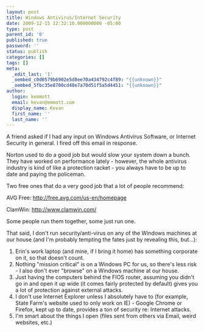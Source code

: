 ```yaml
---
layout: post
title: Windows Antivirus/Internet Security
date: 2009-12-15 12:32:10.000000000 -05:00
type: post
parent_id: '0'
published: true
password: ''
status: publish
categories: []
tags: []
meta:
  _edit_last: '1'
  _oembed_c0d0579b6902e5d8ee70a434792c4f89: "{{unknown}}"
  _oembed_5fbc35e8700cd48e7a70d51f5a5d4451: "{{unknown}}"
author:
  login: kemmott
  email: kevan@emmott.com
  display_name: Kevan
  first_name: ''
  last_name: ''
---
```

<div id="_mcePaste" style="position:absolute;left:-10000px;top:0;width:1px;height:1px;">Norton used to do a good job but slow your system down a bunch. They worked on performance lately, however, it is kind of like a protection racket - you always have to be up to date and paying the policeman.</div>
<div id="_mcePaste" style="position:absolute;left:-10000px;top:0;width:1px;height:1px;">Two free ones that do a very good job that a lot of people recommend:</div>
<div id="_mcePaste" style="position:absolute;left:-10000px;top:0;width:1px;height:1px;">AVG Free</div>
<div id="_mcePaste" style="position:absolute;left:-10000px;top:0;width:1px;height:1px;">http://free.avg.com/us-en/homepage</div>
<div id="_mcePaste" style="position:absolute;left:-10000px;top:0;width:1px;height:1px;">ClamWin</div>
<div id="_mcePaste" style="position:absolute;left:-10000px;top:0;width:1px;height:1px;">http://www.clamwin.com/</div>
<div id="_mcePaste" style="position:absolute;left:-10000px;top:0;width:1px;height:1px;">Some people run them together, some just run one.</div>
<div id="_mcePaste" style="position:absolute;left:-10000px;top:0;width:1px;height:1px;">That said, I don't run security/anti-virus on any of the Windows machines at our house:</div>
<div id="_mcePaste" style="position:absolute;left:-10000px;top:0;width:1px;height:1px;">a) Erin's work laptop (and mine, if I bring it home) has something corporate on it, so that doesn't count</div>
<div id="_mcePaste" style="position:absolute;left:-10000px;top:0;width:1px;height:1px;">b) Nothing "mission critical" is on a Windows PC for us, so there's less risk</div>
<div id="_mcePaste" style="position:absolute;left:-10000px;top:0;width:1px;height:1px;">c) just having the computers behind the FIOS router, assuming you didn't go in and open it up wide (it comes fairly protected by default) gives you a lot of protection against external attacks</div>
<div id="_mcePaste" style="position:absolute;left:-10000px;top:0;width:1px;height:1px;">d) I don't use Internet Explorer unless I absolutely have to (for example, State Farm's website used to only work on IE) - Google Chrome or Firefox, kept up to date, provides a ton of security re: Internet attacks</div>
<div id="_mcePaste" style="position:absolute;left:-10000px;top:0;width:1px;height:1px;">e) I'm smart about the things I open (files sent from others via Email, weird websites, etc.)</div>
<p>A friend asked if I had any input on Windows Antivirus Software, or Internet Security in general. I fired off this email in response.</p>
<p>Norton used to do a good job but would slow your system down a bunch. They have worked on performance lately - however, the whole antivirus industry is kind of like a protection racket - you always have to be up to date and paying the policeman.</p>
<p>Two free ones that do a very good job that a lot of people recommend:</p>
<p>AVG Free: <a href="http://free.avg.com/us-en/homepage">http://free.avg.com/us-en/homepage</a></p>
<p>ClamWin: <a href="http://www.clamwin.com/">http://www.clamwin.com/</a></p>
<p>Some people run them together, some just run one.</p>
<p>That said, I don't run security/anti-virus on any of the Windows machines at our house (and I'm probably tempting the fates just by revealing this, but...):</p>
<ol>
<li>Erin's work laptop (and mine, if I bring it home) has something corporate on it, so that doesn't count.</li>
<li>Nothing "mission critical" is on a Windows PC for us, so there's less risk - I also don't ever "browse" on a Windows machine at our house.</li>
<li>Just having the computers behind the FIOS router, assuming you didn't go in and open it up wide (it comes fairly protected by default) gives you a lot of protection against external attacks.</li>
<li>I don't use Internet Explorer unless I absolutely have to (for example, State Farm's website used to only work on IE) - Google Chrome or Firefox, kept up to date, provides a ton of security re: Internet attacks.</li>
<li>I'm smart about the things I open (files sent from others via Email, weird websites, etc.)</li>
</ol>
<ol></ol>

